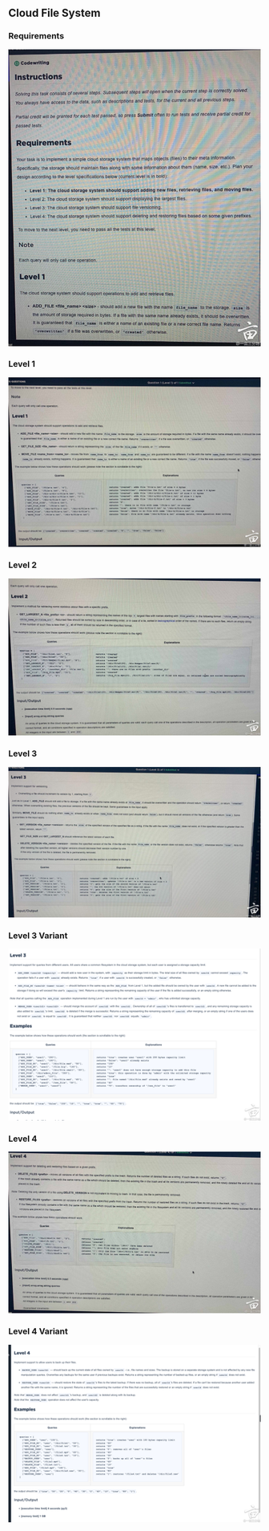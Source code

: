 ## Cloud File System

### Requirements

![](/codesignal/cloud-filesystem/screenshots/summary.jpg)

### Level 1
![](/codesignal/cloud-filesystem/screenshots/level1.jpg)

### Level 2
![](/codesignal/cloud-filesystem/screenshots/level2.jpg)

### Level 3
![](/codesignal/cloud-filesystem/screenshots/level3.jpg)

### Level 3 Variant
![](/codesignal/cloud-filesystem/screenshots/level3-variant.png)

### Level 4
![](/codesignal/cloud-filesystem/screenshots/level4.jpg)

### Level 4 Variant
![](/codesignal/cloud-filesystem/screenshots/level4-variant.png)